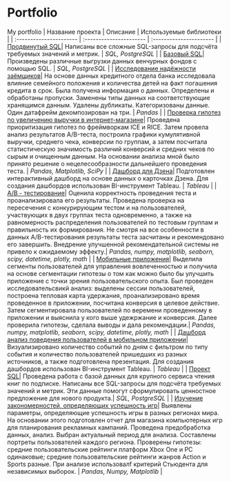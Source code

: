 # Portfolio
My portfolio
| Название проекта | Описание | Используемые библиотеки |
| :---------------------- | :---------------------- | :---------------------- |
| [Продвинутый SQL](https://github.com/vlada-dov/Portfolio/tree/main/Advanced_sql "Advanced_sql")| Написаны все сложные SQL-запросы для подсчёта требуемых значений и метрик. | *SQL, PostgreSQL* |
| [Базовый SQL](https://github.com/vlada-dov/Portfolio/tree/main/Basic_sql "Basic_sql")| Произведены различные выгрузки данных венчурных фондов с помощью SQL. | *SQL, PostgreSQL* |
| [Исследование надёжности заёмщиков](https://github.com/vlada-dov/Portfolio/tree/main/Borrower_reliability_research "Borrower_reliability_research")| На основе данных кредитного отдела банка исследовала влияние семейного положения и количества детей на факт погашения кредита в срок. Была получена информация о данных. Определены и обработаны пропуски. Заменены типы данных на соответствующие хранящимся данным. Удалены дубликаты. Категоризованы данные. Один датафрейм декомпозирован на три. | *Pandas* |
| [Проверка гипотез по увеличению выручки в интернет-магазине](https://github.com/vlada-dov/Portfolio/tree/main/Business_solutions "Business_solutions")| Проведена приоритизация гипотез по фреймворкам ICE и RICE. Затем провела анализ результатов A/B-теста, построила графики кумулятивной выручки, среднего чека, конверсии по группам, а затем посчитала статистическую значимость различий конверсий и средних чеков по сырым и очищенным данным. На основании анализа мной было принято решение о нецелесообразности дальнейшего проведения теста. | *Pandas, Matplotlib, SciPy* |
| [Дашборд для Дзена](https://github.com/vlada-dov/Portfolio/tree/main/Dash "Dash")| Подготовлен интерактивный дашборд на основе данных о карточках Дзена. Для создания дашбордов использован BI-инструмент Tableau. | *Tableau* |
| [А/B - тестирование](https://github.com/vlada-dov/Portfolio/tree/main/Final_ab_test "Final_ab_test")| Оценила корректность проведения теста и проанализировала его результаты. Проведена проверка на пересечения с конкурирующим тестом и на пользователей, участвующих в двух группах теста одновременно, а также на равномерность распределения пользователей по тестовым группам и правильность их формирования. Не смотря на все особенности в данных A/В-тестирования результаты теста засчитаны и рекомендовано его завершить. Внедрение улучшенной рекомендательной системы не привело к ожидаемому эффекту.| *Pandas, numpy, matplotlib, seaborn, scipy, datetime, plotly, math* |
| [Мобильные приложения](https://github.com/vlada-dov/Portfolio/tree/main/Final_project "Final_project")| Выделила сегменты пользователей для управления вовлеченностью и получила на основе сегментации гипотезы о том как можно было бы улучшить приложение с точки зрения пользовательского опыта. Был проведен исследовательсвикй анализ: выделены сессии пользователей, построена тепловая карта удержания, проанализировано время проведенное в приложении, посчитана конверсия в целевое действие. Затем сегментировала пользователей по веремени проведенному в приложении и выяснила у кого выше удежржание и конверсия. Далее проверила гипотезы, сделала выводы и дала рекомендации.| *Pandas, numpy, matplotlib, seaborn, scipy, datetime, plotly, math* |
| [Дашборд анализ поведения пользователей в мобильном приложении](https://github.com/vlada-dov/Portfolio/tree/main/Final_project_dash_and_presentation "Final_project_dash_and_presentation")| Визуализировано количество событий по дням с фильтром по типу события и количество пользователей пришедших из разных источников, а также подготовлена презентация. Для создания дашбордов использован BI-инструмент Tableau. | *Tableau* |
| [Проект SQL](https://github.com/vlada-dov/Portfolio/tree/main/Final_sql_project "Final_sql_project")| Проведена работа с базой данных для крупного сервиса чтения книг по подписке. Написаны все SQL-запросы для подсчёта требуемых значений и метрик. Эти данные помогут сформулировать ценностное предложение для нового продукта.| *SQL, PostgreSQL* |
| [Изучение закономерностей, определяющих успешность игр](https://github.com/vlada-dov/Portfolio/tree/main/Games_research "Games_research")| Выявлены параметры, определяющие успешность игры в разных регионах мира. На основании этого подготовлен отчет для магазина компьютерных игр для планирования рекламных кампаний. Проведена предобработка данных, анализ. Выбран актуальный период для анализа. Составлены портреты пользователей каждого региона. Проверены гипотезы: средние пользовательские рейтинги платформ Xbox One и PC одинаковые; средние пользовательские рейтинги жанров Action и Sports разные. При анализе использовалf критерий Стьюдента для независимых выборок. | *Pandas, Numpy, Matplotlib* |
